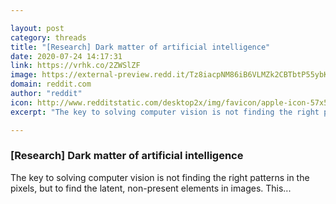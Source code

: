 ```yaml
---

layout: post
category: threads
title: "[Research] Dark matter of artificial intelligence"
date: 2020-07-24 14:17:31
link: https://vrhk.co/2ZWSlZF
image: https://external-preview.redd.it/Tz8iacpNM86iB6VLMZk2CBTbtP55ybKSU-wup4MfL1w.jpg?width=1200&height=628.272251309&auto=webp&crop=1200:628.272251309,smart&s=684daae6380e9751b1f4b742c27afc6f78b8a236
domain: reddit.com
author: "reddit"
icon: http://www.redditstatic.com/desktop2x/img/favicon/apple-icon-57x57.png
excerpt: "The key to solving computer vision is not finding the right patterns in the pixels, but to find the latent, non-present elements in images. This..."

---
```


### [Research] Dark matter of artificial intelligence

The key to solving computer vision is not finding the right patterns in the pixels, but to find the latent, non-present elements in images. This...